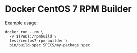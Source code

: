 # Docker CentOS 7 RPM Builder

Example usage:

``` shell
docker run --rm \
  -v ${PWD}:/rpmbuild \
  lest/centos7-rpm-builder \
  bin/build-spec SPECS/my-package.spec
```
